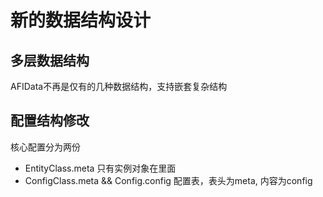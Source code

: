 # 新的数据结构设计

## 多层数据结构

AFIData不再是仅有的几种数据结构，支持嵌套复杂结构

## 配置结构修改

核心配置分为两份

- EntityClass.meta 只有实例对象在里面
- ConfigClass.meta && Config.config 配置表，表头为meta, 内容为config
